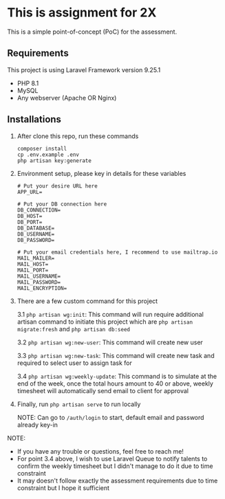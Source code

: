 # This is assignment for 2X

This is a simple point-of-concept (PoC) for the assessment.

## Requirements

This project is using Laravel Framework version 9.25.1
- PHP 8.1
- MySQL
- Any webserver (Apache OR Nginx)

## Installations

1. After clone this repo, run these commands
    ```
    composer install
    cp .env.example .env
    php artisan key:generate
    ```

2. Environment setup, please key in details for these variables
    ```
    # Put your desire URL here
    APP_URL=

    # Put your DB connection here
    DB_CONNECTION=
    DB_HOST=
    DB_PORT=
    DB_DATABASE=
    DB_USERNAME=
    DB_PASSWORD=

    # Put your email credentials here, I recommend to use mailtrap.io
    MAIL_MAILER=
    MAIL_HOST=
    MAIL_PORT=
    MAIL_USERNAME=
    MAIL_PASSWORD=
    MAIL_ENCRYPTION=
    ```

3. There are a few custom command for this project
   
   3.1 ```php artisan wg:init```: This command will run require additional artisan command to initiate this project which are ```php artisan migrate:fresh``` and ```php artisan db:seed```

   3.2 ```php artisan wg:new-user```: This command will create new user

   3.3 ```php artisan wg:new-task```: This command will create new task and required to select user to assign task for

   3.4 ```php artisan wg:weekly-update```: This command is to simulate at the end of the week, once the total hours amount to 40 or above, weekly timesheet will automatically send email to client for approval

4. Finally, run ```php artisan serve``` to run locally
   
    NOTE: Can go to ```/auth/login``` to start, default email and password already key-in

NOTE: 
- If you have any trouble or questions, feel free to reach me!
- For point 3.4 above, I wish to use Laravel Queue to notify talents to confirm the weekly timesheet but I didn't manage to do it due to time constraint
- It may doesn't follow exactly the assessment requirements due to time constraint but I hope it sufficient

